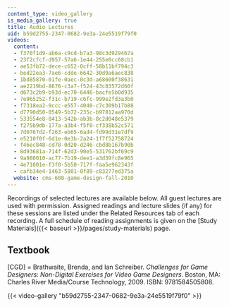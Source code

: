 ```yaml
---
content_type: video_gallery
is_media_gallery: true
title: Audio Lectures
uid: b59d2755-2347-0682-9e3a-24e5519f79f0
videos:
  content:
  - f370f1d9-ab6a-c9cd-b7a3-98c3d929467a
  - 23f2cfcf-d957-57a6-1e44-255e0cc68cb1
  - ae53fb72-dece-c652-0cff-58b11bf794c3
  - bed22ea3-7ae6-cdde-6642-30d9a6aec838
  - 1bd85870-01fe-0aec-0c3d-a68600f38631
  - ae2219bd-8676-c3a7-f524-43c83572d60f
  - d673c2b9-b93d-ec70-6446-bacfe5b0d935
  - 7e965252-f31c-b719-c6fc-999e2fd3a3b0
  - f7318ea2-9ccc-e557-4040-c7c309b17b88
  - d7790d50-0549-5b72-235c-b97812aa970d
  - 533554e8-8413-542b-ab3b-8c2d048e5379
  - f275b9db-177a-a3b4-f5f0-cf338b52c571
  - 7d0767d2-f263-eb65-6ad4-fd99d31e7df9
  - e5210f0f-6d1e-0e3b-2a24-1f7f52758724
  - f46ec848-cd78-0d20-d246-cbd8b167b90b
  - 8d93681a-714f-62d3-90e5-531762bf69c9
  - 9a980010-ac77-7b19-dee1-a3d39fc8e965
  - 4e71001e-f3f0-5b50-717f-faa5e962343f
  - cafb34e4-1463-5801-0f89-c83277ed375a
  website: cms-608-game-design-fall-2010
---
```


Recordings of selected lectures are available below. All guest lectures are used with permission. Assigned readings and lecture slides (if any) for these sessions are listed under the Related Resources tab of each recording. A full schedule of reading assignments is given on the [Study Materials]({{< baseurl >}}/pages/study-materials) page.

Textbook
--------

\[CGD\] = Brathwaite, Brenda, and Ian Schreiber. _Challenges for Game Designers: Non-Digital Exercises for Video Game Designers_. Boston, MA: Charles River Media/Course Technology, 2009. ISBN: 9781584505808.

{{< video-gallery "b59d2755-2347-0682-9e3a-24e5519f79f0" >}}

